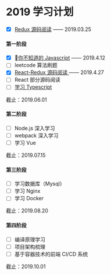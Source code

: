 # 2019 学习计划

- [x] <a href='https://github.com/Zwe1/19plan/blob/master/%20Redux/%E6%BA%90%E7%A0%81%E9%98%85%E8%AF%BB.md'>Redux 源码阅读</a> —— 2019.03.25

#### 第一阶段

- [x] <a href='https://github.com/Zwe1/19plan/tree/master/%E4%BD%A0%E4%B8%8D%E7%9F%A5%E9%81%93%E7%9A%84Javascript'>你不知道的 Javascript</a> —— 2019.4.12
- [ ] leetcode 算法刷题
- [x] <a href='https://github.com/Zwe1/react-redux/tree/master/src'>React-Redux 源码阅读 </a> —— 2019.4.27
- [ ] React 部分源码阅读
- [ ] <a href='https://github.com/Zwe1/Typescript-'>学习 Typescript</a>

截止：2019.06.01

#### 第二阶段

- [ ] Node.js 深入学习
- [ ] webpack 深入学习
- [ ] 学习 Vue

截止：2019.07.15

#### 第三阶段

- [ ] 学习数据库（Mysql）
- [ ] 学习 Nginx
- [ ] 学习 Docker

截止：2019.08.20

#### 第四阶段

- [ ] 编译原理学习
- [ ] 项目架构梳理
- [ ] 基于容器技术的前端 CI/CD 系统

截止：2019.10.01
